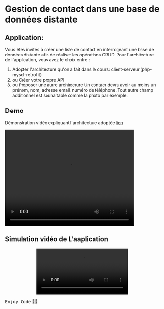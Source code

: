 # Gestion de contact dans une base de données distante

## Application:
Vous êtes invités à créer une liste de contact en interrogeant une base de données distante afin de réaliser les opérations CRUD. Pour l'architecture de l'application, vous avez le choix entre :
  1. Adopter l'architecture qu'on a fait dans le cours: client-serveur (php-mysql-retrofit) 
  2. ou Créer votre propre API
  3. ou Proposer une autre architecture
   Un contact devra avoir au moins un prénom, nom, adresse email, numéro de téléphone. Tout autre champ additionnel est souhaitable comme la photo par exemple.

## Demo
Démonstration vidéo expliquant l'architecture adoptée  <a href="https://youtu.be/oYyRfkGSGUs"> lien </a>

<video width="420" height="315"
src="https://www.youtube.com/watch?v=DBpzxVnXK3M&feature=youtu.be">
</video>

## Simulation vidéo de L'aaplication
<div align="center">  
<video src="https://user-images.githubusercontent.com/92756846/235222188-1a1d6a38-f995-4288-823f-f5bef0408724.mp4">
</div>

<kbd>Enjoy Code</kbd> 👨‍💻
